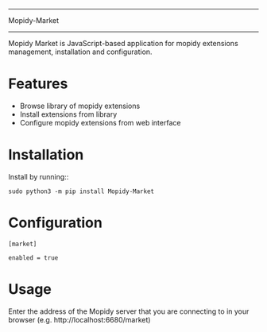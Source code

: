 *****************************
Mopidy-Market
*****************************

Mopidy Market is JavaScript-based application for mopidy extensions management, installation and configuration.


Features
========

- Browse library of mopidy extensions
- Install extensions from library
- Configure mopidy extensions from web interface

Installation
============

Install by running::

    sudo python3 -m pip install Mopidy-Market


Configuration
=============

    [market]

    enabled = true

Usage
=====

Enter the address of the Mopidy server that you are connecting to in your browser (e.g. http://localhost:6680/market)

